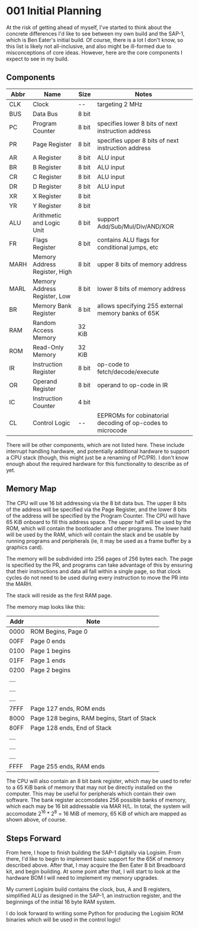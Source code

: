# 001 Initial Planning

At the risk of getting ahead of myself, I've started to think about the concrete differences I'd like to see between my own build and the SAP-1, which is Ben Eater's initial build. Of course, there is a lot I don't know, so this list is likely not all-inclusive, and also might be ill-formed due to misconceptions of core ideas. However, here are the core components I expect to see in my build.

## Components

| Abbr | Name                          | Size   | Notes                                                      |
| ---- | ----------------------------- | ------ | ---------------------------------------------------------- |
| CLK  | Clock                         | --     | targeting 2 MHz                                            |
| BUS  | Data Bus                      | 8 bit  |                                                            |
| PC   | Program Counter               | 8 bit  | specifies lower 8 bits of next instruction address         |
| PR   | Page Register                 | 8 bit  | specifies upper 8 bits of next instruction address         |
| AR   | A Register                    | 8 bit  | ALU input                                                  |
| BR   | B Register                    | 8 bit  | ALU input                                                  |
| CR   | C Register                    | 8 bit  | ALU input                                                  |
| DR   | D Register                    | 8 bit  | ALU input                                                  |
| XR   | X Register                    | 8 bit  |                                                            |
| YR   | Y Register                    | 8 bit  |                                                            |
| ALU  | Arithmetic and Logic Unit     | 8 bit  | support Add/Sub/Mul/Div/AND/XOR                            |    
| FR   | Flags Register                | 8 bit  | contains ALU flags for conditional jumps, etc              |
| MARH | Memory Address Register, High | 8 bit  | upper 8 bits of memory address                             |
| MARL | Memory Address Register, Low  | 8 bit  | lower 8 bits of memory address                             |
| BR   | Memory Bank Register          | 8 bit  | allows specifying 255 external memory banks of 65K         |
| RAM  | Random Access Memory          | 32 KiB |                                                            |
| ROM  | Read-Only Memory              | 32 KiB |                                                            |
| IR   | Instruction Register          | 8 bit  | op-code to fetch/decode/execute                            |
| OR   | Operand Register              | 8 bit  | operand to op-code in IR                                   |
| IC   | Instruction Counter           | 4 bit  |                                                            |
| CL   | Control Logic                 | --     | EEPROMs for cobinatorial decoding of op-codes to microcode |

There will be other components, which are not listed here. These include interrupt handling hardware, and potentially additional hardware to support a CPU stack (though, this might just be a renaming of PC/PR). I don't know enough about the required hardware for this functionality to describe as of yet.

## Memory Map

The CPU will use 16 bit addressing via the 8 bit data bus. The upper 8 bits of the address will be specified via the Page Register, and the lower 8 bits of the address will be specified by the Program Counter. The CPU will have 65 KiB onboard to fill this address space. The upper half will be used by the ROM, which will contain the bootloader and other programs. The lower hald will be used by the RAM, which will contain the stack and be usable by running programs and peripherals (ie, it may be used as a frame buffer by a graphics card).

The memory will be subdivided into 256 pages of 256 bytes each. The page is specified by the PR, and programs can take advantage of this by ensuring that their instructions and data all fall within a single page, so that clock cycles do not need to be used during every instruction to move the PR into the MARH.

The stack will reside as the first RAM page.

The memory map looks like this:

| Addr | Note                                         |
| ---- | -------------------------------------------- |
| 0000 | ROM Begins, Page 0                           |
| 00FF | Page 0 ends                                  |
| 0100 | Page 1 begins                                |
| 01FF | Page 1 ends                                  |
| 0200 | Page 2 begins                                |
| .... |                                              |
| .... |                                              |
| .... |                                              |
| 7FFF | Page 127 ends, ROM ends                      |
| 8000 | Page 128 begins, RAM begins, Start of Stack  |
| 80FF | Page 128 ends, End of Stack                  |
| .... |                                              |
| .... |                                              |
| .... |                                              |
| FFFF | Page 255 ends, RAM ends                      | 

The CPU will also contain an 8 bit bank register, which may be used to refer to a 65 KiB bank of memory that may not be directly installed on the computer. This may be useful for peripherals which contain their own software. The bank register accomodates 256 possible banks of memory, which each may be 16 bit addressable via MAR H/L. In total, the system will accomodate 2<sup>16</sup> * 2<sup>8</sup> = 16 MiB of memory, 65 KiB of which are mapped as shown above, of course.

## Steps Forward

From here, I hope to finish building the SAP-1 digitally via Logisim. From there, I'd like to begin to implement basic support for the 65K of memory described above. After that, I may acquire the Ben Eater 8 bit Breadboard kit, and begin building. At some point after that, I will start to look at the hardware BOM I will need to implement my memory upgrades.

My current Logisim build contains the clock, bus, A and B registers, simplified ALU as designed in the SAP-1, an instruction register, and the beginnings of the initial 16 byte RAM system.

I do look forward to writing some Python for producing the Logisim ROM binaries which will be used in the control logic!